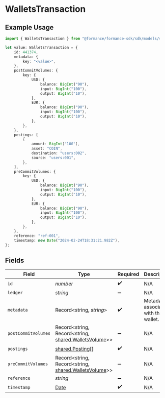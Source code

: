 # WalletsTransaction

## Example Usage

```typescript
import { WalletsTransaction } from "@formance/formance-sdk/sdk/models/shared";

let value: WalletsTransaction = {
    id: 441374,
    metadata: {
        key: "<value>",
    },
    postCommitVolumes: {
        key: {
            USD: {
                balance: BigInt("90"),
                input: BigInt("100"),
                output: BigInt("10"),
            },
            EUR: {
                balance: BigInt("90"),
                input: BigInt("100"),
                output: BigInt("10"),
            },
        },
    },
    postings: [
        {
            amount: BigInt("100"),
            asset: "COIN",
            destination: "users:002",
            source: "users:001",
        },
    ],
    preCommitVolumes: {
        key: {
            USD: {
                balance: BigInt("90"),
                input: BigInt("100"),
                output: BigInt("10"),
            },
            EUR: {
                balance: BigInt("90"),
                input: BigInt("100"),
                output: BigInt("10"),
            },
        },
    },
    reference: "ref:001",
    timestamp: new Date("2024-02-24T18:31:21.982Z"),
};
```

## Fields

| Field                                                                                               | Type                                                                                                | Required                                                                                            | Description                                                                                         | Example                                                                                             |
| --------------------------------------------------------------------------------------------------- | --------------------------------------------------------------------------------------------------- | --------------------------------------------------------------------------------------------------- | --------------------------------------------------------------------------------------------------- | --------------------------------------------------------------------------------------------------- |
| `id`                                                                                                | *number*                                                                                            | :heavy_check_mark:                                                                                  | N/A                                                                                                 |                                                                                                     |
| `ledger`                                                                                            | *string*                                                                                            | :heavy_minus_sign:                                                                                  | N/A                                                                                                 |                                                                                                     |
| `metadata`                                                                                          | Record<string, *string*>                                                                            | :heavy_check_mark:                                                                                  | Metadata associated with the wallet.                                                                |                                                                                                     |
| `postCommitVolumes`                                                                                 | Record<string, Record<string, [shared.WalletsVolume](../../../sdk/models/shared/walletsvolume.md)>> | :heavy_minus_sign:                                                                                  | N/A                                                                                                 |                                                                                                     |
| `postings`                                                                                          | [shared.Posting](../../../sdk/models/shared/posting.md)[]                                           | :heavy_check_mark:                                                                                  | N/A                                                                                                 |                                                                                                     |
| `preCommitVolumes`                                                                                  | Record<string, Record<string, [shared.WalletsVolume](../../../sdk/models/shared/walletsvolume.md)>> | :heavy_minus_sign:                                                                                  | N/A                                                                                                 |                                                                                                     |
| `reference`                                                                                         | *string*                                                                                            | :heavy_minus_sign:                                                                                  | N/A                                                                                                 | ref:001                                                                                             |
| `timestamp`                                                                                         | [Date](https://developer.mozilla.org/en-US/docs/Web/JavaScript/Reference/Global_Objects/Date)       | :heavy_check_mark:                                                                                  | N/A                                                                                                 |                                                                                                     |